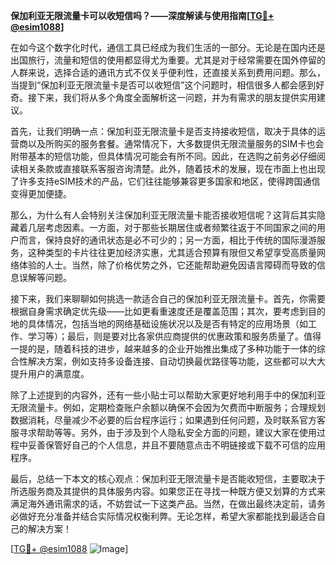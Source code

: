 **保加利亚无限流量卡可以收短信吗？——深度解读与使用指南[[TG💪+ @esim1088](https://t.me/s/esim1088)]**

在如今这个数字化时代，通信工具已经成为我们生活的一部分。无论是在国内还是出国旅行，流量和短信的使用都显得尤为重要。尤其是对于经常需要在国外停留的人群来说，选择合适的通讯方式不仅关乎便利性，还直接关系到费用问题。那么，当提到“保加利亚无限流量卡是否可以收短信”这个问题时，相信很多人都会感到好奇。接下来，我们将从多个角度全面解析这一问题，并为有需求的朋友提供实用建议。

首先，让我们明确一点：保加利亚无限流量卡是否支持接收短信，取决于具体的运营商以及所购买的服务套餐。通常情况下，大多数提供无限流量服务的SIM卡也会附带基本的短信功能，但具体情况可能会有所不同。因此，在选购之前务必仔细阅读相关条款或直接联系客服咨询清楚。此外，随着技术的发展，现在市面上也出现了许多支持eSIM技术的产品，它们往往能够兼容更多国家和地区，使得跨国通信变得更加便捷。

那么，为什么有人会特别关注保加利亚无限流量卡能否接收短信呢？这背后其实隐藏着几层考虑因素。一方面，对于那些长期居住或者频繁往返于不同国家之间的用户而言，保持良好的通讯状态是必不可少的；另一方面，相比于传统的国际漫游服务，这种类型的卡片往往更加经济实惠，尤其适合预算有限但又希望享受高质量网络体验的人士。当然，除了价格优势之外，它还能帮助避免因语言障碍而导致的信息误解等问题。

接下来，我们来聊聊如何挑选一款适合自己的保加利亚无限流量卡。首先，你需要根据自身需求确定优先级——比如更看重速度还是覆盖范围；其次，要考虑到目的地的具体情况，包括当地的网络基础设施状况以及是否有特定的应用场景（如工作、学习等）；最后，则是要对比各家供应商提供的优惠政策和服务质量了。值得一提的是，随着科技的进步，越来越多的企业开始推出集成了多种功能于一体的综合性解决方案，例如支持多设备连接、自动切换最优路径等功能，这些都可以大大提升用户的满意度。

除了上述提到的内容外，还有一些小贴士可以帮助大家更好地利用手中的保加利亚无限流量卡。例如，定期检查账户余额以确保不会因为欠费而中断服务；合理规划数据消耗，尽量减少不必要的后台程序运行；如果遇到任何问题，及时联系官方客服寻求帮助等等。另外，由于涉及到个人隐私安全方面的问题，建议大家在使用过程中妥善保管好自己的个人信息，并且不要随意点击不明链接或下载不可信的应用程序。

最后，总结一下本文的核心观点：保加利亚无限流量卡是否能收短信，主要取决于所选服务商及其提供的具体服务内容。如果您正在寻找一种既方便又划算的方式来满足海外通讯需求的话，不妨尝试一下这类产品。当然，在做出最终决定前，请务必做好充分准备并结合实际情况权衡利弊。无论怎样，希望大家都能找到最适合自己的解决方案！

[[TG💪+ @esim1088](https://t.me/s/esim1088) ![Image](https://i.postimg.cc/4NQfJmqS/Snipaste-2025-05-13-00-14-12.png)]